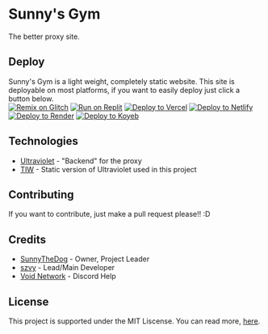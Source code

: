 # Sunny's Gym

The better proxy site.

## Deploy

Sunny's Gym is a light weight, completely static website. This site is deployable on most platforms, if you want to easily deploy just click a button below. <br>
[![Remix on Glitch](https://binbashbanana.github.io/deploy-buttons/buttons/remade/glitch.svg)](https://glitch.com/edit/#!/import/github/SunnysGym/SunnysGym.github.io) 
[![Run on Replit](https://binbashbanana.github.io/deploy-buttons/buttons/remade/replit.svg)](https://replit.com/github/SunnysGym/SunnysGym.github.io)
[![Deploy to Vercel](https://binbashbanana.github.io/deploy-buttons/buttons/remade/vercel.svg)](https://vercel.com/new/clone?repository-url=https://github.com/SunnysGym/SunnysGym.github.io)
[![Deploy to Netlify](https://binbashbanana.github.io/deploy-buttons/buttons/remade/netlify.svg)](https://app.netlify.com/start/deploy?repository=https://github.com/SunnysGym/SunnysGym.github.io)
[![Deploy to Render](https://binbashbanana.github.io/deploy-buttons/buttons/remade/render.svg)](https://render.com/deploy?repo=https://github.com/SunnysGym/SunnysGym.github.io)
[![Deploy to Koyeb](https://binbashbanana.github.io/deploy-buttons/buttons/remade/koyeb.svg)](https://app.koyeb.com/deploy?type=git&repository=github.com/SunnysGym/SunnysGym.github.io&branch=main&name=SunnysGym)

## Technologies

* [Ultraviolet](https://github.com/titaniumnetwork-dev/Ultraviolet) - "Backend" for the proxy
* [TIW](https://github.com/KwazyMotoo/TIW-Static) - Static version of Ultraviolet used in this project

## Contributing

If you want to contribute, just make a pull request please!! :D

## Credits
* [SunnyTheDog](https://github.com/sunnythedog2020) - Owner, Project Leader
* [szvy](https://github.com/szvy) - Lead/Main Developer
* [Void Network](https://void.radio.am) - Discord Help

## License
This project is supported under the MIT Liscense. You can read more, [here](https://choosealicense.com/licenses/mit/).

